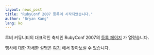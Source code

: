 ```yaml
---
layout: news_post
title: "RubyConf 2007 등록이 시작되었습니다."
author: "Bryan Kang"
lang: ko
---
```


루비 커뮤니티의 대표적인 축제인 RubyConf 2007의 [등록 페이지][1] 가 열렸습니다.

행사에 대한 자세한 설명은 [여기][2] 에서 찾아보실 수 있습니다.



[1]: http://www.regonline.com/Checkin.asp?EventId=145820 
[2]: http://www.rubyconf.org/agenda.html 
